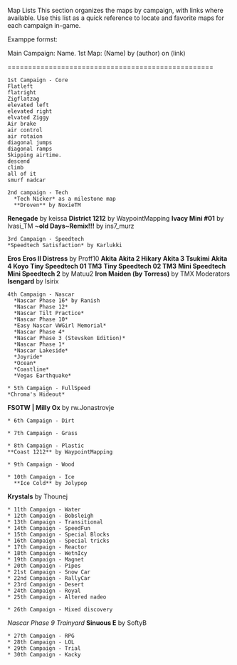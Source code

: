 Map Lists
This section organizes the maps by campaign, with links where available. Use this list as a quick reference to locate and favorite maps for each campaign in-game.

Examppe formst:

Main Campaign: Name.
1st Map: (Name) by (author) on (link)

==================================================

    1st Campaign - Core
    Flatleft
    flatright
    Zigflatzag
    elevated left
    elevated right
    elvated Ziggy 
    Air brake
    air control
    air rotaion
    diagonal jumps
    diagonal ramps
    Skipping airtime.
    descend
    climb
    all of it
    smurf nadcar
    
    2nd campaign - Tech
      *Tech Nicker* as a milestone map
      **Droven** by NoxieTM
**Renegade** by keissa
**District 1212** by WaypointMapping
**Ivacy Mini #01** by Ivasi_TM
**~old Days~Remix!!!** by ins7_murz
  
    3rd Campaign - Speedtech
    *Speedtech Satisfaction* by Karlukki
**Eros**
**Eros II Distress** by Proff10
**Akita**
**Akita 2 Hikary**
**Akita 3 Tsukimi**
**Akita 4 Koyo**
**Tiny Speedtech 01 TM3**
**Tiny Speedtech 02 TM3**
**Mini Speedtech**
**Mini Speedtech 2** by Matuu2
**Iron Maiden (by Torress)** by TMX Moderators
**Isengard** by Isirix

    4th Campaign - Nascar
      *Nascar Phase 16* by Ranish
      *Nascar Phase 12*
      *Nascar Tilt Practice*
      *Nascar Phase 10*
      *Easy Nascar VWGirl Memorial*
      *Nascar Phase 4*
      *Nascar Phase 3 (Stevsken Edition)*
      *Nascar Phase 1*
      *Nascar Lakeside*
      *Joyride*
      *Ocean*
      *Coastline*
      *Vegas Earthquake*
      
    * 5th Campaign - FullSpeed
    *Chroma's Hideout*
**FSOTW | Milly Ox** by rw.Jonastrovje

    * 6th Campaign - Dirt
    
    * 7th Campaign - Grass
    
    * 8th Campaign - Plastic
    **Coast 1212** by WaypointMapping
    
    * 9th Campaign - Wood
    
    * 10th Campaign - Ice
      **Ice Cold** by Jolypop
**Krystals** by Thounej

    * 11th Campaign - Water
    * 12th Campaign - Bobsleigh
    * 13th Campaign - Transitional
    * 14th Campaign - SpeedFun
    * 15th Campaign - Special Blocks
    * 16th Campaign - Special tricks
    * 17th Campaign - Reactor
    * 18th Campaign - WetnIcy
    * 19th Campaign - Magnet
    * 20th Campaign - Pipes
    * 21st Campaign - Snow Car
    * 22nd Campaign - RallyCar
    * 23rd Campaign - Desert
    * 24th Campaign - Royal
    * 25th Campaign - Altered nadeo
    
    * 26th Campaign - Mixed discovery
*Nascar Phase 9*
*Trainyard*
**Sinuous E** by SoftyB

    * 27th Campaign - RPG
    * 28th Campaign - LOL
    * 29th Campaign - Trial
    * 30th Campaign - Kacky
    